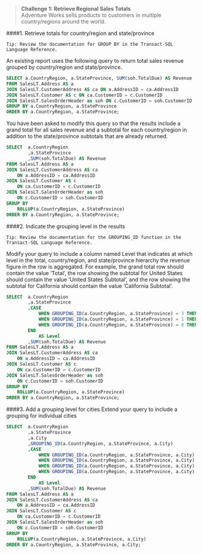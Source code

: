 > **Challenge 1: Retrieve Regional Sales Totals**   
Adventure Works sells products to customers in multiple country/regions around the world.

####1. Retrieve totals for country/region and state/province
```
Tip: Review the documentation for GROUP BY in the Transact-SQL Language Reference.
```
An existing report uses the following query to return total sales revenue grouped by country/region and
state/province.
```sql
SELECT a.CountryRegion, a.StateProvince, SUM(soh.TotalDue) AS Revenue
FROM SalesLT.Address AS a
JOIN SalesLT.CustomerAddress AS ca ON a.AddressID = ca.AddressID
JOIN SalesLT.Customer AS c ON ca.CustomerID = c.CustomerID
JOIN SalesLT.SalesOrderHeader as soh ON c.CustomerID = soh.CustomerID
GROUP BY a.CountryRegion, a.StateProvince
ORDER BY a.CountryRegion, a.StateProvince;
```
You have been asked to modify this query so that the results include a grand total for all sales revenue
and a subtotal for each country/region in addition to the state/province subtotals that are already
returned.
```sql
SELECT	a.CountryRegion
		,a.StateProvince
		,SUM(soh.TotalDue) AS Revenue
FROM SalesLT.Address AS a
JOIN SalesLT.CustomerAddress AS ca
	ON a.AddressID = ca.AddressID
JOIN SalesLT.Customer AS c
	ON ca.CustomerID = c.CustomerID
JOIN SalesLT.SalesOrderHeader as soh
	ON c.CustomerID = soh.CustomerID
GROUP BY 
	ROLLUP(a.CountryRegion, a.StateProvince)
ORDER BY a.CountryRegion, a.StateProvince;
```
####2. Indicate the grouping level in the results
```
Tip: Review the documentation for the GROUPING_ID function in the Transact-SQL Language Reference.
```
Modify your query to include a column named Level that indicates at which level in the total,
country/region, and state/province hierarchy the revenue figure in the row is aggregated. For example,
the grand total row should contain the value ‘Total’, the row showing the subtotal for United States
should contain the value ‘United States Subtotal’, and the row showing the subtotal for California should
contain the value ‘California Subtotal’.
```sql
SELECT	a.CountryRegion
		,a.StateProvince		
		,CASE
			WHEN GROUPING_ID(a.CountryRegion, a.StateProvince) = 3 THEN 'Total'
			WHEN GROUPING_ID(a.CountryRegion, a.StateProvince) = 1 THEN a.CountryRegion + ' Subtotal' 
			WHEN GROUPING_ID(a.CountryRegion, a.StateProvince) = 0 THEN a.StateProvince + ' Subtotal' 
		END
			AS Level
		,SUM(soh.TotalDue) AS Revenue
FROM SalesLT.Address AS a
JOIN SalesLT.CustomerAddress AS ca
	ON a.AddressID = ca.AddressID
JOIN SalesLT.Customer AS c
	ON ca.CustomerID = c.CustomerID
JOIN SalesLT.SalesOrderHeader as soh
	ON c.CustomerID = soh.CustomerID
GROUP BY 
	ROLLUP(a.CountryRegion, a.StateProvince)
ORDER BY a.CountryRegion, a.StateProvince;
```
####3. Add a grouping level for cities
Extend your query to include a grouping for individual cities
```sql
SELECT	a.CountryRegion
		,a.StateProvince
		,a.City		
		,GROUPING_ID(a.CountryRegion, a.StateProvince, a.City)
		,CASE
			WHEN GROUPING_ID(a.CountryRegion, a.StateProvince, a.City) = 7 THEN 'Total'
			WHEN GROUPING_ID(a.CountryRegion, a.StateProvince, a.City) = 3 THEN a.CountryRegion + ' Subtotal' 
			WHEN GROUPING_ID(a.CountryRegion, a.StateProvince, a.City) = 1 THEN a.StateProvince + ' Subtotal' 
			WHEN GROUPING_ID(a.CountryRegion, a.StateProvince, a.City) = 0 THEN a.City + ' Subtotal'
		END
			AS Level
		,SUM(soh.TotalDue) AS Revenue
FROM SalesLT.Address AS a
JOIN SalesLT.CustomerAddress AS ca
	ON a.AddressID = ca.AddressID
JOIN SalesLT.Customer AS c
	ON ca.CustomerID = c.CustomerID
JOIN SalesLT.SalesOrderHeader as soh
	ON c.CustomerID = soh.CustomerID
GROUP BY 
	ROLLUP(a.CountryRegion, a.StateProvince, a.City)
ORDER BY a.CountryRegion, a.StateProvince, a.City;
```
